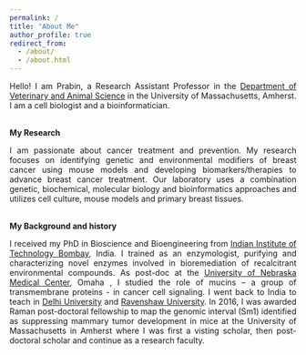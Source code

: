 ```yaml
---
permalink: /
title: "About Me"
author_profile: true
redirect_from: 
  - /about/
  - /about.html
---
```


<style>body {text-align: justify}</style>


Hello! I am Prabin, a Research Assistant Professor in the [Department of Veterinary and Animal Science](https://www.umass.edu/veterinary-animal-sciences/) in the University of Massachusetts, Amherst. I am a cell biologist and a bioinformatician. <br/><br/>

**My Research**

I am passionate about cancer treatment and prevention. My research focuses on identifying genetic and environmental modifiers of breast cancer using mouse models and developing biomarkers/therapies to advance breast cancer treatment. Our laboratory uses a combination genetic, biochemical, molecular biology and bioinformatics approaches and utilizes cell culture, mouse models and primary breast tissues.<br/><br/>

**My Background and history**

I received my PhD in Bioscience and Bioengineering from [Indian Institute of Technology Bombay](https://www.bio.iitb.ac.in/), India. I trained as an enzymologist, purifying and characterizing novel enzymes involved in bioremediation of recalcitrant environmental compounds. As post-doc at the [University of Nebraska Medical Center](https://www.unmc.edu/biochemistry/), Omaha , I studied the role of mucins – a group of transmembrane proteins - in cancer cell signaling. I went back to India to teach in [Delhi University](https://www.du.ac.in/) and [Ravenshaw University](https://ravenshawuniversity.ac.in/schoolof-life-sciences/). In 2016, I was awarded Raman post-doctoral fellowship  to map the genomic interval (Sm1) identified as suppressing mammary tumor development in mice at the University of Massachusetts in Amherst where I was first a visting scholar, then post-doctoral scholar and continue as a research faculty.
